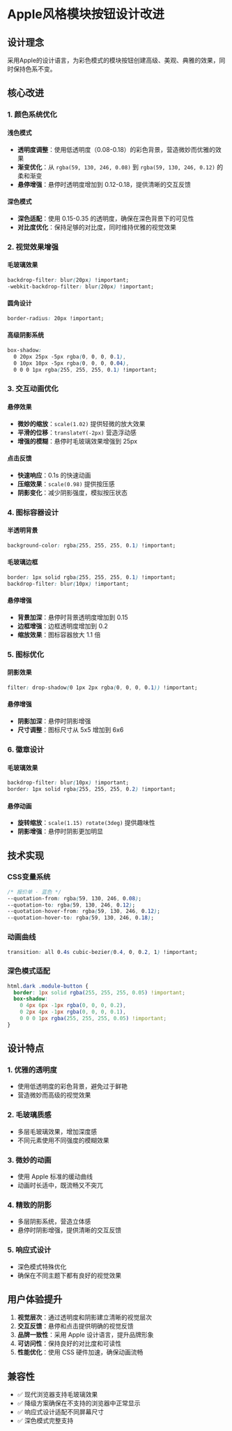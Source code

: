 # Apple风格模块按钮设计改进

## 设计理念

采用Apple的设计语言，为彩色模式的模块按钮创建高级、美观、典雅的效果，同时保持色系不变。

## 核心改进

### 1. 颜色系统优化

#### 浅色模式
- **透明度调整**：使用低透明度（0.08-0.18）的彩色背景，营造微妙而优雅的效果
- **渐变优化**：从 `rgba(59, 130, 246, 0.08)` 到 `rgba(59, 130, 246, 0.12)` 的柔和渐变
- **悬停增强**：悬停时透明度增加到 0.12-0.18，提供清晰的交互反馈

#### 深色模式
- **深色适配**：使用 0.15-0.35 的透明度，确保在深色背景下的可见性
- **对比度优化**：保持足够的对比度，同时维持优雅的视觉效果

### 2. 视觉效果增强

#### 毛玻璃效果
```css
backdrop-filter: blur(20px) !important;
-webkit-backdrop-filter: blur(20px) !important;
```

#### 圆角设计
```css
border-radius: 20px !important;
```

#### 高级阴影系统
```css
box-shadow: 
  0 20px 25px -5px rgba(0, 0, 0, 0.1),
  0 10px 10px -5px rgba(0, 0, 0, 0.04),
  0 0 0 1px rgba(255, 255, 255, 0.1) !important;
```

### 3. 交互动画优化

#### 悬停效果
- **微妙的缩放**：`scale(1.02)` 提供轻微的放大效果
- **平滑的位移**：`translateY(-2px)` 营造浮动感
- **增强的模糊**：悬停时毛玻璃效果增强到 25px

#### 点击反馈
- **快速响应**：0.1s 的快速动画
- **压缩效果**：`scale(0.98)` 提供按压感
- **阴影变化**：减少阴影强度，模拟按压状态

### 4. 图标容器设计

#### 半透明背景
```css
background-color: rgba(255, 255, 255, 0.1) !important;
```

#### 毛玻璃边框
```css
border: 1px solid rgba(255, 255, 255, 0.1) !important;
backdrop-filter: blur(10px) !important;
```

#### 悬停增强
- **背景加深**：悬停时背景透明度增加到 0.15
- **边框增强**：边框透明度增加到 0.2
- **缩放效果**：图标容器放大 1.1 倍

### 5. 图标优化

#### 阴影效果
```css
filter: drop-shadow(0 1px 2px rgba(0, 0, 0, 0.1)) !important;
```

#### 悬停增强
- **阴影加深**：悬停时阴影增强
- **尺寸调整**：图标尺寸从 5x5 增加到 6x6

### 6. 徽章设计

#### 毛玻璃效果
```css
backdrop-filter: blur(10px) !important;
border: 1px solid rgba(255, 255, 255, 0.2) !important;
```

#### 悬停动画
- **旋转缩放**：`scale(1.15) rotate(3deg)` 提供趣味性
- **阴影增强**：悬停时阴影更加明显

## 技术实现

### CSS变量系统
```css
/* 报价单 - 蓝色 */
--quotation-from: rgba(59, 130, 246, 0.08);
--quotation-to: rgba(59, 130, 246, 0.12);
--quotation-hover-from: rgba(59, 130, 246, 0.12);
--quotation-hover-to: rgba(59, 130, 246, 0.18);
```

### 动画曲线
```css
transition: all 0.4s cubic-bezier(0.4, 0, 0.2, 1) !important;
```

### 深色模式适配
```css
html.dark .module-button {
  border: 1px solid rgba(255, 255, 255, 0.05) !important;
  box-shadow: 
    0 4px 6px -1px rgba(0, 0, 0, 0.2),
    0 2px 4px -1px rgba(0, 0, 0, 0.1),
    0 0 0 1px rgba(255, 255, 255, 0.05) !important;
}
```

## 设计特点

### 1. 优雅的透明度
- 使用低透明度的彩色背景，避免过于鲜艳
- 营造微妙而高级的视觉效果

### 2. 毛玻璃质感
- 多层毛玻璃效果，增加深度感
- 不同元素使用不同强度的模糊效果

### 3. 微妙的动画
- 使用 Apple 标准的缓动曲线
- 动画时长适中，既流畅又不突兀

### 4. 精致的阴影
- 多层阴影系统，营造立体感
- 悬停时阴影增强，提供清晰的交互反馈

### 5. 响应式设计
- 深色模式特殊优化
- 确保在不同主题下都有良好的视觉效果

## 用户体验提升

1. **视觉层次**：通过透明度和阴影建立清晰的视觉层次
2. **交互反馈**：悬停和点击提供明确的视觉反馈
3. **品牌一致性**：采用 Apple 设计语言，提升品牌形象
4. **可访问性**：保持良好的对比度和可读性
5. **性能优化**：使用 CSS 硬件加速，确保动画流畅

## 兼容性

- ✅ 现代浏览器支持毛玻璃效果
- ✅ 降级方案确保在不支持的浏览器中正常显示
- ✅ 响应式设计适配不同屏幕尺寸
- ✅ 深色模式完整支持

